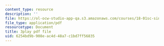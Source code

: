 ```yaml
---
content_type: resource
description: ''
file: https://ol-ocw-studio-app-qa.s3.amazonaws.com/courses/18-01sc-single-variable-calculus-fall-2010/6254bd9b908eac4d48a7c1bd7ff56835_PNTnmH6jsRI.pdf
file_type: application/pdf
resourcetype: Document
title: 3play pdf file
uid: 6254bd9b-908e-ac4d-48a7-c1bd7ff56835
---
```

